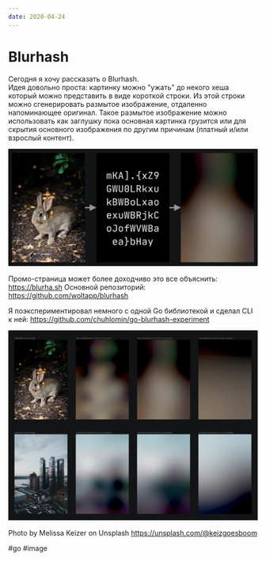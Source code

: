 ```yaml
---
date: 2020-04-24
---
```


# Blurhash

Сегодня я хочу рассказать о Blurhash.  
Идея довольно проста: картинку можно "ужать" до некого хеша который можно представить в виде короткой строки.
Из этой строки можно сгенерировать размытое изображение, отдаленно напоминающее оригинал.
Такое размытое изображение можно использовать как заглушку пока основная картинка грузится или для скрытия основного изображения по другим причинам (платный и/или взрослый контент).

![Blurhash demo 1](blurhash.jpeg "Blurhash demo 1")

Промо-страница может более доходчиво это все объяснить: https://blurha.sh
Основной репозиторий: https://github.com/woltapp/blurhash

Я поэкспериментировал немного с одной Gо библиотекой и сделал CLI к ней: https://github.com/chuhlomin/go-blurhash-experiment

[![Blurhash demo 2](blurhash.png "Blurhash demo 2")](blurhash.png)

Photo by Melissa Keizer on Unsplash https://unsplash.com/@keizgoesboom

#go #image
